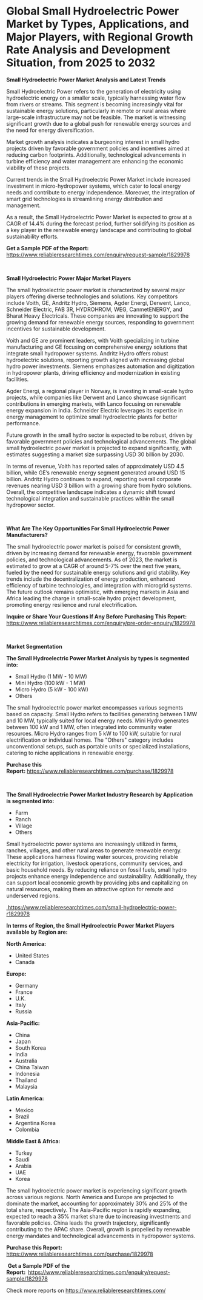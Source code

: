 <p><h1>Global Small Hydroelectric Power Market by Types, Applications, and Major Players, with Regional Growth Rate Analysis and Development Situation, from 2025 to 2032</h1></p><p><strong>Small Hydroelectric Power Market Analysis and Latest Trends</strong></p>
<p><p>Small Hydroelectric Power refers to the generation of electricity using hydroelectric energy on a smaller scale, typically harnessing water flow from rivers or streams. This segment is becoming increasingly vital for sustainable energy solutions, particularly in remote or rural areas where large-scale infrastructure may not be feasible. The market is witnessing significant growth due to a global push for renewable energy sources and the need for energy diversification.</p><p>Market growth analysis indicates a burgeoning interest in small hydro projects driven by favorable government policies and incentives aimed at reducing carbon footprints. Additionally, technological advancements in turbine efficiency and water management are enhancing the economic viability of these projects. </p><p>Current trends in the Small Hydroelectric Power Market include increased investment in micro-hydropower systems, which cater to local energy needs and contribute to energy independence. Moreover, the integration of smart grid technologies is streamlining energy distribution and management. </p><p>As a result, the Small Hydroelectric Power Market is expected to grow at a CAGR of 14.4% during the forecast period, further solidifying its position as a key player in the renewable energy landscape and contributing to global sustainability efforts.</p></p>
<p><strong>Get a Sample PDF of the Report:&nbsp;</strong> <a href="https://www.reliableresearchtimes.com/enquiry/request-sample/1829978?utm_campaign=3114&utm_medium=2&utm_source=Github&utm_content=ia&utm_term=05032025&utm_id=small-hydroelectric-power">https://www.reliableresearchtimes.com/enquiry/request-sample/1829978</a></p>
<p>&nbsp;</p>
<p><strong>Small Hydroelectric Power Major Market Players</strong></p>
<p><p>The small hydroelectric power market is characterized by several major players offering diverse technologies and solutions. Key competitors include Voith, GE, Andritz Hydro, Siemens, Agder Energi, Derwent, Lanco, Schneider Electric, FAB 3R, HYDROHROM, WEG, CanmetENERGY, and Bharat Heavy Electricals. These companies are innovating to support the growing demand for renewable energy sources, responding to government incentives for sustainable development.</p><p>Voith and GE are prominent leaders, with Voith specializing in turbine manufacturing and GE focusing on comprehensive energy solutions that integrate small hydropower systems. Andritz Hydro offers robust hydroelectric solutions, reporting growth aligned with increasing global hydro power investments. Siemens emphasizes automation and digitization in hydropower plants, driving efficiency and modernization in existing facilities.</p><p>Agder Energi, a regional player in Norway, is investing in small-scale hydro projects, while companies like Derwent and Lanco showcase significant contributions in emerging markets, with Lanco focusing on renewable energy expansion in India. Schneider Electric leverages its expertise in energy management to optimize small hydroelectric plants for better performance.</p><p>Future growth in the small hydro sector is expected to be robust, driven by favorable government policies and technological advancements. The global small hydroelectric power market is projected to expand significantly, with estimates suggesting a market size surpassing USD 30 billion by 2030.</p><p>In terms of revenue, Voith has reported sales of approximately USD 4.5 billion, while GE’s renewable energy segment generated around USD 15 billion. Andritz Hydro continues to expand, reporting overall corporate revenues nearing USD 3 billion with a growing share from hydro solutions. Overall, the competitive landscape indicates a dynamic shift toward technological integration and sustainable practices within the small hydropower sector.</p></p>
<p>&nbsp;</p>
<p><strong>What Are The Key Opportunities For Small Hydroelectric Power Manufacturers?</strong></p>
<p><p>The small hydroelectric power market is poised for consistent growth, driven by increasing demand for renewable energy, favorable government policies, and technological advancements. As of 2023, the market is estimated to grow at a CAGR of around 5-7% over the next five years, fueled by the need for sustainable energy solutions and grid stability. Key trends include the decentralization of energy production, enhanced efficiency of turbine technologies, and integration with microgrid systems. The future outlook remains optimistic, with emerging markets in Asia and Africa leading the charge in small-scale hydro project development, promoting energy resilience and rural electrification.</p></p>
<p><strong>Inquire or Share Your Questions If Any Before Purchasing This Report:</strong> <a href="https://www.reliableresearchtimes.com/enquiry/pre-order-enquiry/1829978?utm_campaign=3114&utm_medium=2&utm_source=Github&utm_content=ia&utm_term=05032025&utm_id=small-hydroelectric-power">https://www.reliableresearchtimes.com/enquiry/pre-order-enquiry/1829978</a></p>
<p>&nbsp;</p>
<p><strong>Market Segmentation</strong></p>
<p><strong>The Small Hydroelectric Power Market Analysis by types is segmented into:</strong></p>
<p><ul><li>Small Hydro (1 MW - 10 MW)</li><li>Mini Hydro (100 kW - 1 MW)</li><li>Micro Hydro (5 kW - 100 kW)</li><li>Others</li></ul></p>
<p><p>The small hydroelectric power market encompasses various segments based on capacity. Small Hydro refers to facilities generating between 1 MW and 10 MW, typically suited for local energy needs. Mini Hydro generates between 100 kW and 1 MW, often integrated into community water resources. Micro Hydro ranges from 5 kW to 100 kW, suitable for rural electrification or individual homes. The "Others" category includes unconventional setups, such as portable units or specialized installations, catering to niche applications in renewable energy.</p></p>
<p><strong>Purchase this Report:&nbsp;</strong><a href="https://www.reliableresearchtimes.com/purchase/1829978?utm_campaign=3114&utm_medium=2&utm_source=Github&utm_content=ia&utm_term=05032025&utm_id=small-hydroelectric-power">https://www.reliableresearchtimes.com/purchase/1829978</a></p>
<p>&nbsp;</p>
<p><strong>The Small Hydroelectric Power Market Industry Research by Application is segmented into:</strong></p>
<p><ul><li>Farm</li><li>Ranch</li><li>Village</li><li>Others</li></ul></p>
<p><p>Small hydroelectric power systems are increasingly utilized in farms, ranches, villages, and other rural areas to generate renewable energy. These applications harness flowing water sources, providing reliable electricity for irrigation, livestock operations, community services, and basic household needs. By reducing reliance on fossil fuels, small hydro projects enhance energy independence and sustainability. Additionally, they can support local economic growth by providing jobs and capitalizing on natural resources, making them an attractive option for remote and underserved regions.</p></p>
<p><a href="https://www.reliableresearchtimes.com/small-hydroelectric-power-r1829978?utm_campaign=3114&utm_medium=2&utm_source=Github&utm_content=ia&utm_term=05032025&utm_id=small-hydroelectric-power">&nbsp;https://www.reliableresearchtimes.com/small-hydroelectric-power-r1829978</a></p>
<p><strong>In terms of Region, the Small Hydroelectric Power Market Players available by Region are:</strong></p>
<p>
    <p> <strong> North America: </strong>
        <ul>
            <li>United States</li>
            <li>Canada</li>
        </ul>
        </p> 
    <p> <strong> Europe: </strong>
        <ul>
            <li>Germany</li>
            <li>France</li>
            <li>U.K.</li>
            <li>Italy</li>
            <li>Russia</li>
        </ul>
        </p> 
    <p> <strong> Asia-Pacific: </strong>
        <ul>
            <li>China</li>
            <li>Japan</li>
            <li>South Korea</li>
            <li>India</li>
            <li>Australia</li>
            <li>China Taiwan</li>
            <li>Indonesia</li>
            <li>Thailand</li>
            <li>Malaysia</li>
        </ul>
        </p> 
    <p> <strong> Latin America: </strong>
        <ul>
            <li>Mexico</li>
            <li>Brazil</li>
            <li>Argentina Korea</li>
            <li>Colombia</li>
        </ul>
        </p> 
    <p> <strong> Middle East & Africa: </strong>
        <ul>
            <li>Turkey</li>
            <li>Saudi</li>
            <li>Arabia</li>
            <li>UAE</li>
            <li>Korea</li>
        </ul>
    </p>
    </p>
<p><p>The small hydroelectric power market is experiencing significant growth across various regions. North America and Europe are projected to dominate the market, accounting for approximately 30% and 25% of the total share, respectively. The Asia-Pacific region is rapidly expanding, expected to reach a 35% market share due to increasing investments and favorable policies. China leads the growth trajectory, significantly contributing to the APAC share. Overall, growth is propelled by renewable energy mandates and technological advancements in hydropower systems.</p></p>
<p><strong>Purchase this Report: </strong><a href="https://www.reliableresearchtimes.com/purchase/1829978?utm_campaign=3114&utm_medium=2&utm_source=Github&utm_content=ia&utm_term=05032025&utm_id=small-hydroelectric-power">https://www.reliableresearchtimes.com/purchase/1829978</a></p>
<p>&nbsp;<strong>Get a Sample PDF of the Report:&nbsp;&nbsp;</strong><a href="https://www.reliableresearchtimes.com/enquiry/request-sample/1829978?utm_campaign=3114&utm_medium=2&utm_source=Github&utm_content=ia&utm_term=05032025&utm_id=small-hydroelectric-power">https://www.reliableresearchtimes.com/enquiry/request-sample/1829978</a></p>
<p><strong></strong></p>
<p>Check more reports on <a href="https://www.reliableresearchtimes.com/?utm_campaign=3114&utm_medium=2&utm_source=Github&utm_content=ia&utm_term=05032025&utm_id=small-hydroelectric-power">https://www.reliableresearchtimes.com/</a></p>